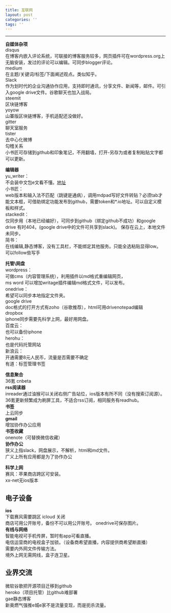 ```yaml
---
title: 互联网
layout: post
categories: ''
tags: ''
---
```

---
**自媒体杂项**  
disqus  
在博客内嵌入评论系统，可联接的博客服务较多，网页插件可在wordpress.org上无脑安装，发过的评论可以编辑。可同步blogger评论。     
medium   
在主题/关键词/标签/下面阐述观点。类似知乎。  
Slack  
作为划时代的企业沟通协作应用，支持即时通讯，分享文件、新闻等，邮件。可引入google drive文件。谷歌聊天也加入战局。  
steemit  
区块链博客  
yoyow  
山寨版区块链博客，手机适配还没做好。  
gitter  
聊天室服务  
tister  
去中心化微博   
勾稽关系   
小书匠可存储到github和印象笔记，不用翻墙，打开-另存为或者复制粘贴文字都可以更新。  

**编辑器**    
yu_writer：  
不会装中文包e文看不懂。[地址](https://ivarptr.github.io/yu-writer.site/index.html)   
小书匠：  
web版本和输入法不匹配（跳键是通病），调用mdpad写好文件转贴？必须tab才能文本框，可借助绑定功能发布到github，需要token和*.io地址。可以自定义模板和样式。  
stackedit：  
仅同步用（本地已经编好），可同步到github（绑定github不成功）和google drive 有时404，(google drive中的文件可共享到slack)。  保存在云上，本地文件未同步。  
简书：  
在线编辑,静态博客，没有工具栏，不能绑定其他服务。只能全选粘贴显得low。  
可以follow些写手  

**托管\网盘**   
wordpress：  
可做cms（内容管理系统），利用插件以md格式重编辑网页，  
ms word 可以增加writage插件编辑md格式文件，可以发布。   
onedrive：  
希望可以同步本地指定文件夹。  
google drive     
doc格式的打开方式有zoho（谷歌推荐），html可用drivenotepad编辑  
dropbox   
iphone同步需要先科学上网，最好用网盘。  
百度云：  
也可以备份iphone  
herohu：  
也是代码托管网站  
新浪云：   
开通需要8元人民币，流量是否需要不确定  
有道：标签管理书签  


**信息聚合**  
36氪 cnbeta  
**rss阅读器**  
inreader通过油猴可以关闭右侧广告站位，ios版本有所不同（没有搜索订阅源）。  
36氪更新频繁成为刷屏工具，不适合rss订阅，相同服务有readhub。  
**书签**   
上云同步  
 **gmail**  
增加协作办公应用  
**书签收藏**  
onenote（可替换微信收藏）  
**协作办公**   
狭义上指slack，网盘展示，不解析，html和md文件。  
广义上所有应用都是为了协作办公     

**科学上网**   
赛风：苹果商店跨区可安装。  
xx-net无ios版本  

电子设备
---   
 **ios**  
 下载赛风需要跳区  icloud 关闭   
 商店可用公开账号，备份不可以用公开账号。 onedrive可保存图片。  
**有线与网络**  
智能电视可手机传屏，暂时有app可看直播。  
电信运营商的电视盒子加锁。（设备商希望直播，内容提供商希望断直播）  
需要内外网文件传输方法。  
境外上网无需网线，盒子连卫星。

业界交流
---   
微软谷歌把开源项目迁移到github  
heroko（项目托管）比github难部署   
gae静态博客   
新奥燃气强推e城e家不是流量变现，而是扼杀流量。  
